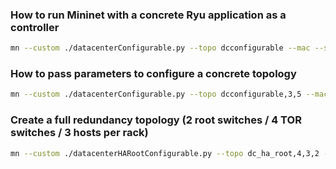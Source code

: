 ### How to run Mininet with a concrete Ryu application as a controller

```bash
mn --custom ./datacenterConfigurable.py --topo dcconfigurable --mac --switch ovs --controller ryu,$IOF_SS2_PATH/ss2.core,ryu.app.ofctl_rest
```

### How to pass parameters to configure a concrete topology

```bash
mn --custom ./datacenterConfigurable.py --topo dcconfigurable,3,5 --mac --switch ovs --controller remote
```

### Create a full redundancy topology (2 root switches / 4 TOR switches / 3 hosts per rack)

```bash
mn --custom ./datacenterHARootConfigurable.py --topo dc_ha_root,4,3,2 --mac --switch ovs --controller remote
```
